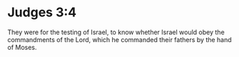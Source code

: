 # Judges 3:4

They were for the testing of Israel, to know whether Israel would obey the commandments of the Lord, which he commanded their fathers by the hand of Moses.
